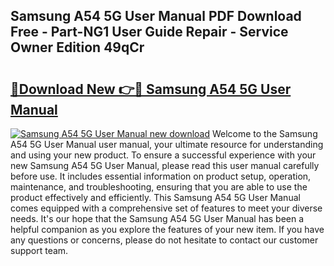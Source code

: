 ## Samsung A54 5G User Manual PDF Download Free - Part-NG1 User Guide Repair - Service Owner Edition 49qCr

# <h2><a href="http://cf18675.oget.top/?id=Samsung+A54+5G+User+Manual">🔗Download New 👉🔴 Samsung A54 5G User Manual</a></h2>

[![Samsung A54 5G User Manual new download](https://i.imgur.com/5g1atiW.png)](http://cf18675.oget.top/?id=Samsung+A54+5G+User+Manual)
Welcome to the Samsung A54 5G User Manual user manual, your ultimate resource for understanding and using your new product. To ensure a successful experience with your new Samsung A54 5G User Manual, please read this user manual carefully before use. It includes essential information on product setup, operation, maintenance, and troubleshooting, ensuring that you are able to use the product effectively and efficiently. This Samsung A54 5G User Manual comes equipped with a comprehensive set of features to meet your diverse needs. It's our hope that the Samsung A54 5G User Manual has been a helpful companion as you explore the features of your new item. If you have any questions or concerns, please do not hesitate to contact our customer support team.
